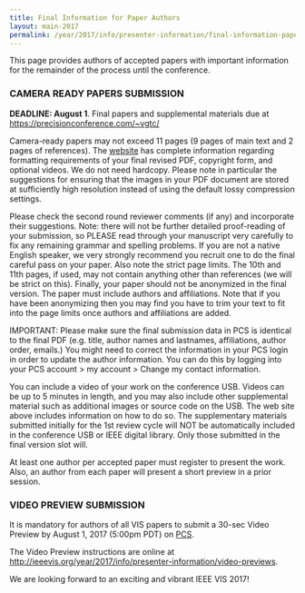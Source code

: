 ```yaml
---
title: Final Information for Paper Authors
layout: main-2017
permalink: /year/2017/info/presenter-information/final-information-paper-authors
---
```


This page provides authors of accepted papers with important information for the remainder of the process until the conference.

### CAMERA READY PAPERS SUBMISSION

**DEADLINE: August 1**. Final papers and supplemental materials due at https://precisionconference.com/~vgtc/

Camera-ready papers may not exceed 11 pages (9 pages of main text and 2 pages of references). The [website](http://junctionpublishing.org/vgtc/Track/vis-menu.html) has complete information regarding formatting requirements of your final revised PDF, copyright form, and optional videos. We do not need hardcopy. Please note in particular the suggestions for ensuring that the images in your PDF document are stored at sufficiently high resolution instead of using the default lossy compression settings.

Please check the second round reviewer comments (if any) and incorporate their suggestions. Note: there will not be further detailed proof-reading of your submission, so PLEASE read through your manuscript very carefully to fix any remaining grammar and spelling problems. If you are not a native English speaker, we very strongly recommend you recruit one to do the final careful pass on your paper. Also note the strict page limits. The 10th and 11th pages, if used, may not contain anything other than references (we will be strict on this). Finally, your paper should not be anonymized in the final version. The paper must include authors and affiliations. Note that if you have been anonymizing then you may find you have to trim your text to fit into the page limits once authors and affiliations are added.

IMPORTANT: Please make sure the final submission data in PCS is identical to the final PDF (e.g. title, author names and lastnames, affiliations, author order, emails.) You might need to correct the information in your PCS login in order to update the author information. You can do this by logging into your PCS account > my account > Change my contact information.

You can include a video of your work on the conference USB. Videos can be up to 5 minutes in length, and you may also include other supplemental material such as additional images or source code on the USB. The web site above includes information on how to do so. The supplementary materials submitted initially for the 1st review cycle will NOT be automatically included in the conference USB or IEEE digital library. Only those submitted in the final version slot will.

At least one author per accepted paper must register to present the work. Also, an author from each paper will present a short preview in a prior session.

### VIDEO PREVIEW SUBMISSION

It is mandatory for authors of all VIS papers to submit a 30-sec Video Preview by August 1, 2017 (5:00pm PDT) on [PCS](http://precisionconference.com/~vgtc/).

The Video Preview instructions are online at http://ieeevis.org/year/2017/info/presenter-information/video-previews.

We are looking forward to an exciting and vibrant IEEE VIS 2017!
